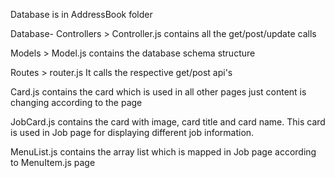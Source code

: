 Database is in AddressBook folder

Database- 
Controllers > Controller.js contains all the get/post/update calls

Models > Model.js
contains the database schema structure

Routes > router.js
It calls the respective get/post api's

Card.js contains the card which is used in all other pages just content is changing according to the page

JobCard.js contains the card with image, card title and card name. This card is used in Job page  for displaying different job information.

MenuList.js contains the array list which is mapped in Job page according to MenuItem.js page